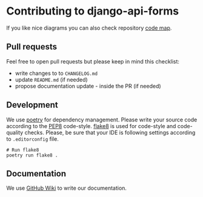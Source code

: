 # Contributing to django-api-forms

If you like nice diagrams you can also check repository
[code map](https://app.codesee.io/maps/public/2efe4d70-2287-11ec-b30b-77ee297ccc10).

## Pull requests

Feel free to open pull requests but please keep in mind this checklist:

- write changes to to `CHANGELOG.md`
- update `README.md` (if needed)
- propose documentation update - inside the PR (if needed)

## Development

We use [poetry](https://python-poetry.org/) for dependency management. Please write your source code according to the
[PEP8](https://www.python.org/dev/peps/pep-0008/) code-style. [flake8](https://github.com/pycqa/flake8) is used for
code-style and code-quality checks. Please, be sure that your IDE is following settings according to `.editorconfig`
file.

```shell script
# Run flake8
poetry run flake8 .
```

## Documentation

We use [GitHub Wiki](https://github.com/EvilFlowersCatalog/EvilFlowersCatalog/wiki) to write our documentation.
